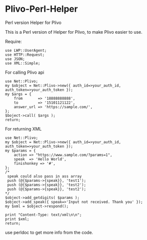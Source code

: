 Plivo-Perl-Helper
=================

Perl version Helper for Plivo

This is a Perl version of Helper for Plivo, to make Plivo easier to use.

Require:

    use LWP::UserAgent;
    use HTTP::Request;
    use JSON;
    use XML::Simple;

For calling Plivo api

    use Net::Plivo;
    my $object = Net::Plivo->new({ auth_id=>your_auth_id, auth_token=>your_auth_token });
    my $args = {
        from       => '18888888888',
        to         => '15101121122',
        answer_url => 'https://sample.com/',
    };
    $boject->call( $args );
    return;

For returning XML

    use Net::Plivo;
    my $object = Net::Plivo->new({ auth_id=>your_auth_id, auth_token=>your_auth_token });
    my $params = {
        action => "https://www.sample.com/?params=1",
        speak  => 'Hello World',
        finishonkey => '#',
    };
    /*
     speak could also pass in ass array
     push (@{$params->{speak}}, 'test1');
     push (@{$params->{speak}}, 'test2');
     push (@{$params->{speak}}, 'test2');
    */
    $object->add_getdigits( $params );
    $object->add_speak({ speak=>'Input not received. Thank you' });
    my $xml = $object->respond();

    print "Content-Type: text/xml\n\n";
    print $xml;
    return;

use perldoc to get more info from the code.
